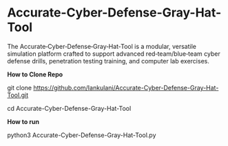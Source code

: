 # Accurate-Cyber-Defense-Gray-Hat-Tool
The Accurate‑Cyber‑Defense‑Gray‑Hat‑Tool is a modular, versatile simulation platform crafted to support advanced red‑team/blue‑team cyber defense drills, penetration testing training, and computer lab exercises.

**How to Clone Repo**

git clone https://github.com/Iankulani/Accurate-Cyber-Defense-Gray-Hat-Tool.git

cd Accurate-Cyber-Defense-Gray-Hat-Tool

**How to run**

python3 Accurate-Cyber-Defense-Gray-Hat-Tool.py
